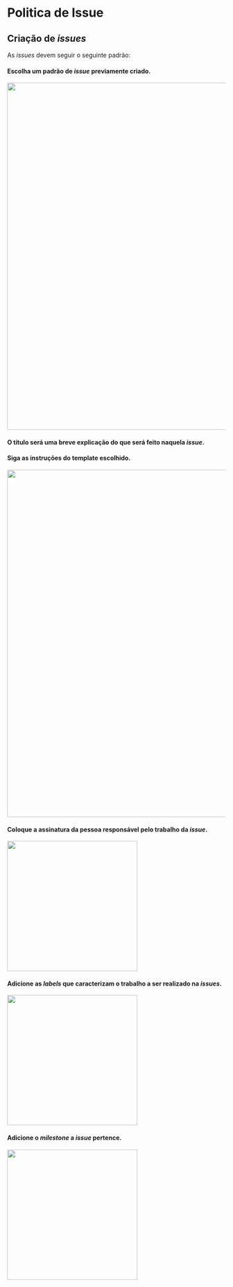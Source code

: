 # Politica de Issue

## Criação de _issues_

As _issues_ devem seguir o seguinte padrão:

#### Escolha um padrão de _issue_ previamente criado.

<img src="https://user-images.githubusercontent.com/57872849/181662709-5c970930-a90a-47f2-b729-5470daf32fb7.png" width="800">

#### O título será uma breve explicação do que será feito naquela _issue_.  

#### Siga as instruções do template escolhido.  

<img src="https://user-images.githubusercontent.com/57872849/181662817-a22131b0-23c4-46af-b180-cc0dd4ec9e19.png" width="800">

#### Coloque a assinatura da pessoa responsável pelo trabalho da _issue_.  

<img src="https://user-images.githubusercontent.com/57872849/181663332-1f52c00f-183e-457d-9ba2-31bb6525b382.png" width="300">

#### Adicione as _labels_ que caracterizam o trabalho a ser realizado na _issues_.

<img src="https://user-images.githubusercontent.com/57872849/181663149-7622a2f1-0cb0-4e47-b6e0-6c056cf2eddc.png" width="300">

#### Adicione o _milestone_ a _issue_ pertence.

<img src="https://user-images.githubusercontent.com/57872849/181663407-91a910ae-6c51-493d-ac2a-61fc37f798a0.png" width="300">
